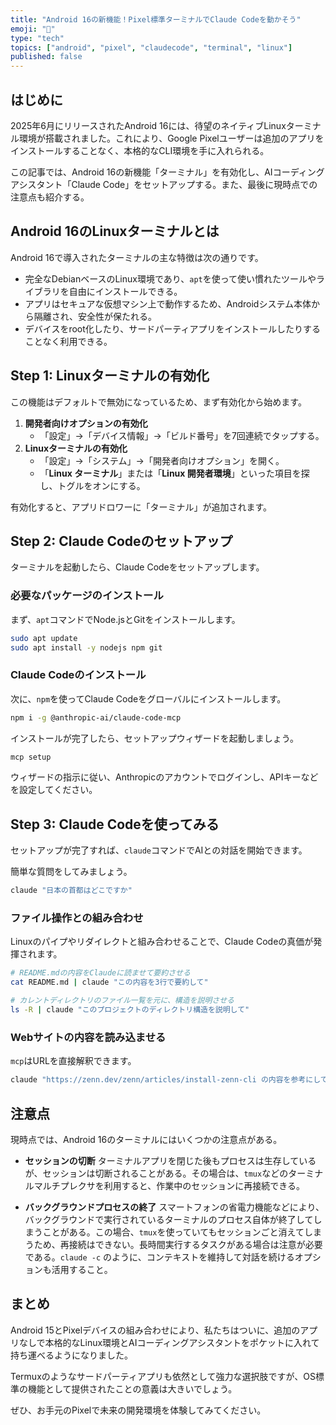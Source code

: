 ```yaml
---
title: "Android 16の新機能！Pixel標準ターミナルでClaude Codeを動かそう"
emoji: "🐧"
type: "tech"
topics: ["android", "pixel", "claudecode", "terminal", "linux"]
published: false
---
```


## はじめに

2025年6月にリリースされたAndroid 16には、待望のネイティブLinuxターミナル環境が搭載されました。これにより、Google Pixelユーザーは追加のアプリをインストールすることなく、本格的なCLI環境を手に入れられる。

この記事では、Android 16の新機能「ターミナル」を有効化し、AIコーディングアシスタント「Claude Code」をセットアップする。また、最後に現時点での注意点も紹介する。

## Android 16のLinuxターミナルとは

Android 16で導入されたターミナルの主な特徴は次の通りです。

-   完全なDebianベースのLinux環境であり、`apt`を使って使い慣れたツールやライブラリを自由にインストールできる。
-   アプリはセキュアな仮想マシン上で動作するため、Androidシステム本体から隔離され、安全性が保たれる。
-   デバイスをroot化したり、サードパーティアプリをインストールしたりすることなく利用できる。

## Step 1: Linuxターミナルの有効化

この機能はデフォルトで無効になっているため、まず有効化から始めます。

1.  **開発者向けオプションの有効化**
    -   「設定」→「デバイス情報」→「ビルド番号」を7回連続でタップする。
2.  **Linuxターミナルの有効化**
    -   「設定」→「システム」→「開発者向けオプション」を開く。
    -   「**Linux ターミナル**」または「**Linux 開発者環境**」といった項目を探し、トグルをオンにする。

有効化すると、アプリドロワーに「ターミナル」が追加されます。

## Step 2: Claude Codeのセットアップ

ターミナルを起動したら、Claude Codeをセットアップします。

### 必要なパッケージのインストール

まず、`apt`コマンドでNode.jsとGitをインストールします。

```bash
sudo apt update
sudo apt install -y nodejs npm git
```

### Claude Codeのインストール

次に、`npm`を使ってClaude Codeをグローバルにインストールします。

```bash
npm i -g @anthropic-ai/claude-code-mcp
```

インストールが完了したら、セットアップウィザードを起動しましょう。

```bash
mcp setup
```

ウィザードの指示に従い、Anthropicのアカウントでログインし、APIキーなどを設定してください。

## Step 3: Claude Codeを使ってみる

セットアップが完了すれば、`claude`コマンドでAIとの対話を開始できます。

簡単な質問をしてみましょう。

```bash
claude "日本の首都はどこですか"
```

### ファイル操作との組み合わせ

Linuxのパイプやリダイレクトと組み合わせることで、Claude Codeの真価が発揮されます。

```bash
# README.mdの内容をClaudeに読ませて要約させる
cat README.md | claude "この内容を3行で要約して"

# カレントディレクトリのファイル一覧を元に、構造を説明させる
ls -R | claude "このプロジェクトのディレクトリ構造を説明して"
```

### Webサイトの内容を読み込ませる

`mcp`はURLを直接解釈できます。

```bash
claude "https://zenn.dev/zenn/articles/install-zenn-cli の内容を参考にして、zenn-cliのインストール方法を教えて"
```

## 注意点

現時点では、Android 16のターミナルにはいくつかの注意点がある。

-   **セッションの切断**
    ターミナルアプリを閉じた後もプロセスは生存しているが、セッションは切断されることがある。その場合は、`tmux`などのターミナルマルチプレクサを利用すると、作業中のセッションに再接続できる。

-   **バックグラウンドプロセスの終了**
    スマートフォンの省電力機能などにより、バックグラウンドで実行されているターミナルのプロセス自体が終了してしまうことがある。この場合、`tmux`を使っていてもセッションごと消えてしまうため、再接続はできない。長時間実行するタスクがある場合は注意が必要である。`claude -c` のように、コンテキストを維持して対話を続けるオプションも活用すること。

## まとめ

Android 15とPixelデバイスの組み合わせにより、私たちはついに、追加のアプリなしで本格的なLinux環境とAIコーディングアシスタントをポケットに入れて持ち運べるようになりました。

Termuxのようなサードパーティアプリも依然として強力な選択肢ですが、OS標準の機能として提供されたことの意義は大きいでしょう。

ぜひ、お手元のPixelで未来の開発環境を体験してみてください。
